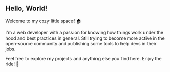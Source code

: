 ## Hello, World!

Welcome to my cozy little space! 🏠

I'm a web developer with a passion for knowing how things work under the hood and best practices in general. Still trying to become more active in the open-source community and publishing some tools to help devs in their jobs.

Feel free to explore my projects and anything else you find here. Enjoy the ride! 🚀
